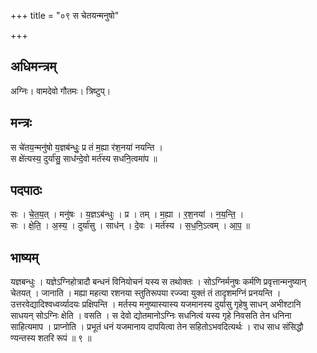 +++
title = "०९ स चेतयन्मनुषो"

+++
## अधिमन्त्रम्
अग्निः। वामदेवो गौतमः। त्रिष्टुप्।

## मन्त्रः
स चे॑तय॒न्मनु॑षो य॒ज्ञब॑न्धुः॒ प्र तं म॒ह्या र॑श॒नया॑ नयन्ति ।  
स क्षे॑त्यस्य॒ दुर्या॑सु॒ साध॑न्दे॒वो मर्त॑स्य सधनि॒त्वमा॑प ॥

## पदपाठः
सः । चे॒त॒य॒त् । मनु॑षः । य॒ज्ञऽब॑न्धुः । प्र । तम् । म॒ह्या । र॒श॒नया॑ । न॒य॒न्ति॒ ।  
सः । क्षे॒ति॒ । अ॒स्य॒ । दुर्या॑सु । साध॑न् । दे॒वः । मर्त॑स्य । स॒ध॒नि॒ऽत्वम् । आ॒प॒ ॥

## भाष्यम्
यज्ञबन्धुः । यज्ञेऽग्निहोत्रादौ बन्धनं विनियोचनं यस्य स तथोक्तः । सोऽग्निर्मनुषः कर्मणि प्रवृत्तान्मनुष्यान् चेतयत् । जानाति । मह्या महत्या रशनया स्तुतिरूपया रज्ज्वा युक्तं तं तादृशमग्निं प्रनयन्ति । उत्तरवेद्यादिश्वध्वर्व्यादयः प्रक्षिपन्ति । मर्तस्य मनुष्यास्यास्य यजमानस्य दुर्यासु गृहेषु साधन् अभीश्टानि साधयन् सोऽग्निः क्षेति । वसति । स देवो द्योतमानोऽग्निः सधनित्वं यस्य गृहे निवसति तेन धनिना साहित्यमाप । प्राप्नोति । प्रभूतं धनं यजमानाय दापयित्वा तेन सहितोऽभवदित्यर्थः । राध साध संसिद्धौ ण्यन्तस्य शतरि रूपं ॥ ९ ॥